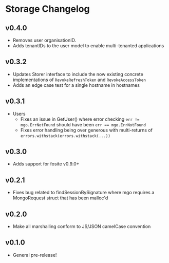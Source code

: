 # Storage Changelog
## v0.4.0
- Removes user organisationID.
- Adds tenantIDs to the user model to enable multi-tenanted applications  

## v0.3.2
- Updates Storer interface to include the now existing concrete implementations of `RevokeRefreshToken` and `RevokeAccessToken` 
- Adds an edge case test for a single hostname in hostnames

## v0.3.1
- Users
    - Fixes an issue in GetUser() where error checking `err != mgo.ErrNotFound` should have been `err == mgo.ErrNotFound`
    - Fixes error handling being over generous with multi-returns of `errors.withstack(errors.withstack(...))`

## v0.3.0
- Adds support for fosite v0.9.0+

## v0.2.1
- Fixes bug related to findSessionBySignature where mgo requires a MongoRequest struct that has been malloc'd

## v0.2.0
- Make all marshalling conform to JS/JSON camelCase convention

## v0.1.0
- General pre-release!
